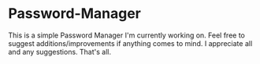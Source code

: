 # Password-Manager
This is a simple Password Manager I'm currently working on.
Feel free to suggest additions/improvements if anything comes to mind.
I appreciate all and any suggestions.
That's all.
